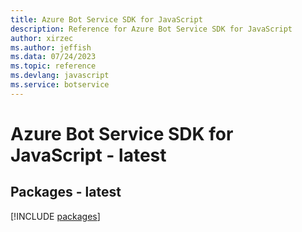 ```yaml
---
title: Azure Bot Service SDK for JavaScript
description: Reference for Azure Bot Service SDK for JavaScript
author: xirzec
ms.author: jeffish
ms.data: 07/24/2023
ms.topic: reference
ms.devlang: javascript
ms.service: botservice
---
```

# Azure Bot Service SDK for JavaScript - latest
## Packages - latest
[!INCLUDE [packages](bot-service-index.md)]